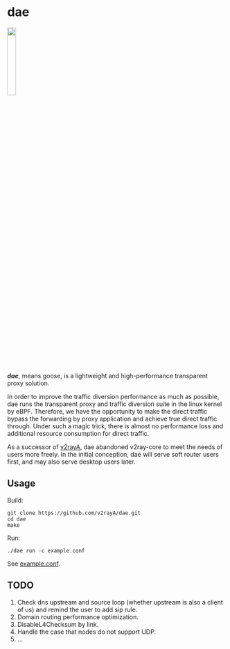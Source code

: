 # dae

<img src="https://github.com/v2rayA/dae/blob/main/logo.png" border="0" width="20%">

***dae***, means goose, is a lightweight and high-performance transparent proxy solution.

In order to improve the traffic diversion performance as much as possible, dae runs the transparent proxy and traffic diversion suite in the linux kernel by eBPF. Therefore, we have the opportunity to make the direct traffic bypass the forwarding by proxy application and achieve true direct traffic through. Under such a magic trick, there is almost no performance loss and additional resource consumption for direct traffic.

As a successor of [v2rayA](https://github.com/v2rayA/v2rayA), dae abandoned v2ray-core to meet the needs of users more freely. In the initial conception, dae will serve soft router users first, and may also serve desktop users later.

## Usage

Build:
```shell
git clone https://github.com/v2rayA/dae.git
cd dae
make
```

Run:
```shell
./dae run -c example.conf
```

See [example.conf](https://github.com/v2rayA/dae/blob/main/example.conf).

## TODO

1. Check dns upstream and source loop (whether upstream is also a client of us) and remind the user to add sip rule.
1. Domain routing performance optimization.
1. DisableL4Checksum by link.
1. Handle the case that nodes do not support UDP.
1. ...
